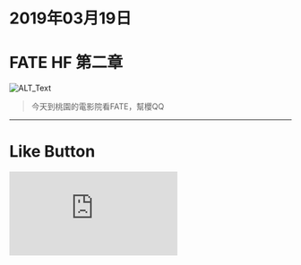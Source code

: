 # 2019年03月19日
# FATE HF 第二章

![ALT_Text](https://lazyteatime.github.io/2019/2019-03-19/FATE.jpg)

>今天到桃園的電影院看FATE，幫櫻QQ

* * *

# Like Button

<iframe class="lc-margin-top-64 lc-margin-bottom-32 lc-mobile" data-v-b66e9a5a="" frameborder="0" src="https://button.like.co/in/embed/lazy_tea_time/button?referrer=https://lazyteatime.github.io/2019/2019-03-19/2019-03-19&amp;type=wp"> </iframe>
